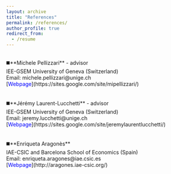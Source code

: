 ```yaml
---
layout: archive
title: "References"
permalink: /references/
author_profile: true
redirect_from:
  - /resume
---
```

<br />
◼️**Michele Pellizzari** - advisor <br />
IEE-GSEM University of Geneva (Switzerland) <br />
Email: <span class="email">michele.pellizzari@unige.ch</span> <br />
[<span style="color:blue">Webpage</span>](https://sites.google.com/site/mipellizzari/) <br />
<br />
<br />
◼️**Jérémy Laurent-Lucchetti** - advisor <br />
IEE-GSEM University of Geneva (Switzerland) <br />
Email: jeremy.lucchetti@unige.ch <br />
[<span style="color:blue">Webpage</span>](https://sites.google.com/site/jeremylaurentlucchetti/) <br />
<br />
<br />
◼️**Enriqueta Aragonès** <br />
IAE-CSIC and Barcelona School of Economics (Spain) <br />
Email: enriqueta.aragones@iae.csic.es <br />
[<span style="color:blue">Webpage</span>](http://aragones.iae-csic.org/)

